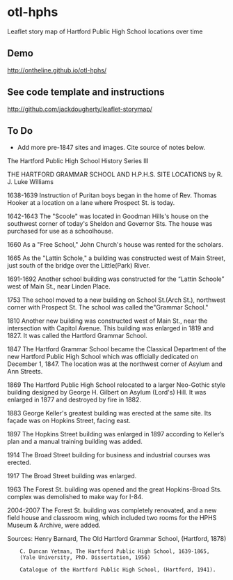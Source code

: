 # otl-hphs
Leaflet story map of Hartford Public High School locations over time

## Demo
http://ontheline.github.io/otl-hphs/

## See code template and instructions

http://github.com/jackdougherty/leaflet-storymap/

## To Do
- Add more pre-1847 sites and images. Cite source of notes below.

The Hartford Public High School History Series III

THE HARTFORD GRAMMAR SCHOOL AND H.P.H.S. SITE LOCATIONS
by R. J. Luke Williams

1638-1639  Instruction of Puritan boys began in the home of Rev. Thomas Hooker at a location on a lane where Prospect St. is today.

1642-1643	The "Scoole" was located in Goodman Hills's house on the southwest corner of today's Sheldon and Governor Sts.  The house was purchased for use as a schoolhouse.

1660	As a "Free School," John Church's house was rented for the scholars.

1665	As the "Lattin Schole," a building was constructed west of Main  Street, just  south of the bridge over the Little(Park) River.

1691-1692	Another school building was constructed for the “Lattin Schoole” west of Main St., near Linden Place.

1753	The school moved to a new building on School St.(Arch St.), northwest corner with Prospect St.  The school was called the"Grammar School."

1810	Another new building was constructed west of Main St., near the intersection with Capitol Avenue. This building was enlarged in 1819 and 1827.  It was called the Hartford Grammar School.

1847	The Hartford Grammar School became the Classical Department of the new Hartford Public High School which was officially dedicated on December 1, 1847. The location was at the northwest corner of Asylum and Ann Streets.  

1869	The Hartford Public High School relocated to a larger Neo-Gothic style building designed by George H. Gilbert on Asylum (Lord's) Hill.  It was enlarged in 1877 and destroyed by fire in 1882.

1883	George Keller's greatest building was erected at the same site. Its façade was on Hopkins Street, facing east.

1897	The Hopkins Street building was enlarged in 1897 according to Keller’s plan and a manual training building was added.		

1914	The Broad Street building for business and industrial courses was erected.  





1917	The Broad Street building was enlarged.

1963	The Forest St. building was opened and the great Hopkins-Broad Sts. complex was demolished to make way for I-84.

2004-2007	The Forest St. building was completely renovated, and a new field house
	and classroom wing, which included two rooms for the HPHS Museum & Archive, were added.


Sources:  Henry Barnard, The Old Hartford Grammar School, (Hartford, 1878)

	    C. Duncan Yetman, The Hartford Public High School, 1639-1865,
	    (Yale University, PhD. Dissertation, 1956)

	    Catalogue of the Hartford Public High School, (Hartford, 1941).

